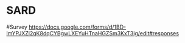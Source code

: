 # SARD

#Survey
https://docs.google.com/forms/d/1BD-lmYPJXZl2qK8dqCYBgwLXEYuHTnaHGZSm3KxT3ig/edit#responses
